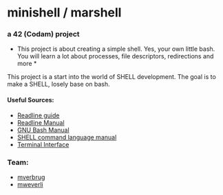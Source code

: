 # minishell / marshell
### a 42 (Codam) project

* This project is about creating a simple shell. Yes, your own little bash.
You will learn a lot about processes, file descriptors, redirections and more *

This project is a start into the world of SHELL development. The goal is to make a SHELL, losely base on bash.

#### Useful Sources:
- [Readline guide](https://web.mit.edu/gnu/doc/html/rlman_2.html)
- [Readline Manual](https://man7.org/linux/man-pages/man3/readline.3.html)
- [GNU Bash Manual](www.gnu.org/savannah-checkouts/gnu/bash/manual)
- [SHELL command language manual](https://pubs.opengroup.org/onlinepubs/009695399/utilities/xcu_chap02.html#tag_02_03)
- [Terminal Interface](https://www.gnu.org/software/libc/manual/html_node/Low_002dLevel-Terminal-Interface.html)

### Team:
- [mverbrug](https://github.com/maresverbrugge)
- [mweverli](https://github.com/Tentanus)
